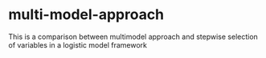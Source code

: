 # multi-model-approach
This is a comparison between multimodel approach and stepwise selection of variables in a logistic model framework
